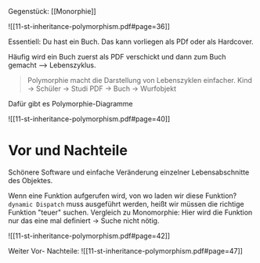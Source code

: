 Gegenstück: [[Monorphie]]

![[11-st-inheritance-polymorphism.pdf#page=36]]

Essentiell: Du hast ein Buch. Das kann vorliegen als PDf oder als Hardcover. 

Häufig wird ein Buch zuerst als PDF verschickt und dann zum Buch gemacht --> Lebenszyklus. 

> Polymorphie macht die Darstellung von Lebenszyklen einfacher. 
> Kind -> Schüler -> Studi 
> PDF -> Buch -> Wurfobjekt

Dafür gibt es Polymorphie-Diagramme

![[11-st-inheritance-polymorphism.pdf#page=40]]



# Vor und Nachteile
Schönere Software und einfache Veränderung einzelner Lebensabschnitte des Objektes.

Wenn eine Funktion aufgerufen wird, von wo laden wir diese Funktion? ```dynamic Dispatch``` muss ausgeführt werden, heißt wir müssen die richtige Funktion "teuer" suchen.
Vergleich zu Monomorphie: Hier wird die Funktion nur das eine mal definiert -> Suche nicht nötig.

![[11-st-inheritance-polymorphism.pdf#page=42]]


Weiter Vor- Nachteile:
![[11-st-inheritance-polymorphism.pdf#page=47]]

